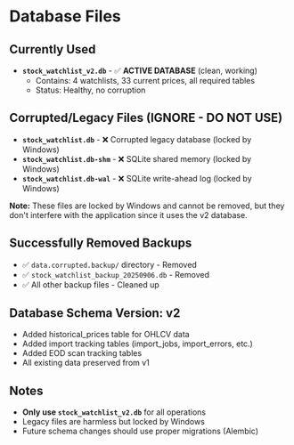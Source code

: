 # Database Files

## Currently Used
- **`stock_watchlist_v2.db`** - ✅ **ACTIVE DATABASE** (clean, working)
  - Contains: 4 watchlists, 33 current prices, all required tables
  - Status: Healthy, no corruption

## Corrupted/Legacy Files (IGNORE - DO NOT USE)
- **`stock_watchlist.db`** - ❌ Corrupted legacy database (locked by Windows)
- **`stock_watchlist.db-shm`** - ❌ SQLite shared memory (locked by Windows)
- **`stock_watchlist.db-wal`** - ❌ SQLite write-ahead log (locked by Windows)

**Note:** These files are locked by Windows and cannot be removed, but they don't interfere with the application since it uses the v2 database.

## Successfully Removed Backups
- ✅ `data.corrupted.backup/` directory - Removed
- ✅ `stock_watchlist_backup_20250906.db` - Removed  
- ✅ All other backup files - Cleaned up

## Database Schema Version: v2
- Added historical_prices table for OHLCV data
- Added import tracking tables (import_jobs, import_errors, etc.)
- Added EOD scan tracking tables
- All existing data preserved from v1

## Notes
- **Only use `stock_watchlist_v2.db`** for all operations
- Legacy files are harmless but locked by Windows
- Future schema changes should use proper migrations (Alembic)
